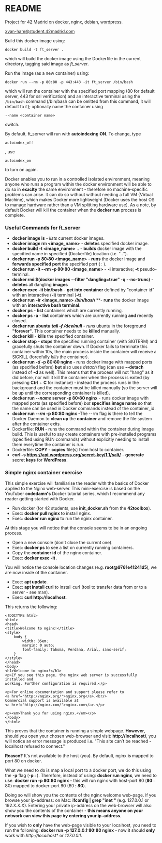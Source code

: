 # README

Project for 42 Madrid on docker, nginx, debian, wordpress.

xvan-ham@student.42madrid.com

Build this docker image using:
```
docker build -t ft_server .
```
which will build the docker image using the Dockerfile in the current directory, tagging said image as *ft_server*.

Run the image (as a new container) using:
```
docker run --rm -p 80:80 -p 443:443 -it ft_server /bin/bash
```
 which will run the container with the specified port mapping (80 for default server, 443 for ssl verification) and an interactive terminal using the
 ```/bin/bash```
 command (/bin/bash can be omitted from this command, it will default to it); optionally name the container using
 ```
 --name <container name>
 ```
  switch.

By default, ft_server will run with **autoindexing** **ON**.
To change, type
```
autoindex_off
```
, use
```
autoindex_on
```
to turn on again.

Docker enables you to run in a controlled isolated environment, meaning anyone who runs a program within the docker environment will be able to do so in **exaclty** the same environment - therefore no machine-specific problems can arise. It can do so without without needing a full VM (Virtual Machine), which makes Docker more lightweight (Docker uses the host OS to manage hardware rather than a VM splitting hardware use). As a note, by default Docker will kill the container when the **docker run** process is complete.

### Useful Commands for ft_server
* **docker image ls** - *lists* current docker images.
* **docker image rm <image\_name>** - **deletes** specified docker image.
* **docker build -t <image\_name>** .. - **builds** docker image with the specified name in specified (Dockerfile) location (i.e. "*..*").
* **docker run -p 80:80 <image\_name>** - **runs** the docker image and **forwards specified port** the specified port (<host> \: <container>).
* **docker run -it --rm -p 80:80 <image\_name>** - **-i** interactive; **-t** pseudo-terminal.
* **docker rmi $(docker images --filter "dangling=true" -q --no-trunc)** - **deletes** all dangling **images**
* **docker exec -it <container id> bin/bash** - **get into container** defined by "container id" with an interactive (**-i**) terminal (**-t**).
* **docker run** ***-it*** **<image\_name>** ***/bin/bash*** **- **runs** the docker image with an **interactive bash terminal**. 
* **docker ps** - **list** containers which are currently running.
* **docker ps -a** - **list** containers which are currently running **and** recently closed.
* **docker run ubuntu** ***tail -f /dev/null*** - *runs* ubuntu in the foreground **"forever"**. This container needs to be **killed** manually.
* **docker **kill** <container id>** - **kills** the specified container.
* **docker **stop** <container id>** - **stops** the specified running container (with SIGTERM) and gracefully shuts the container down. If Docker fails to terminate this container within 10s, the main process inside the container will receive a SIGKILL (forcefully *kills* the container).
* **docker run *-d* -p 80:80 nginx** - runs docker image with mapped ports (as specified before) **but** also uses *detach* flag (can use **--detach** instead of **-d** as well). This means that the process will not "hang" as it did before, nor will it kill the container when the process is exited (by pressing **Ctrl** + **C** for instance) - instead the process runs in the background and the container must be killed manually (so the server will be up until the corresponding container is killed). 
* **docker run *--name* server -p 80:80 nginx** - runs docker image with mapped ports (as specified before) *but* **specifies image name** so that the name can be used in Docker commands instead of the container_id.
* **docker run *--rm* -p 80:80 nginx** -The --rm flag is there to tell the Docker Daemon to **clean up** the **container** and remove the file system after the container exits.
* Dockerfile: **RUN <command>** - runs the command within the container during image build. This is useful to say create containers with pre-installed programs (specified using RUN commands) without explicitly needing to install them everytime the container is run.
* Dockerfile: **COPY <file on host> <directory within container>** - **copies** file(s) from host to container.
* **curl -s https://api.wordpress.org/secret-key/1.1/salt/** - **generate** secret **keys** for **WordPress**.

### Simple nginx container exercise

This simple exercise will familiarise the reader with the basics of Docker applied to the Nginx web-server. This mini-exercise is based on the YouTuber **codedamn's** Docker tutorial series, which I recommend any reader getting started with Docker.

* Run docker (for 42 students, use **init\_docker.sh** from the **42toolbox**).
* Exec: **docker pull nginx** to install nginx.
* Exec: **docker run nginx** to run the nginx container.

At this stage you will notice that the console seems to be in an ongoing process.

* Open a new console (don't close the current one).
* Exec: **docker ps** to see a list on currently running containers.
* Copy the **container id** of the nginx container.
* Exec: **docker exec -it <container id>**.

You will notice the console location changes (e.g. **root@9761e41241d5**), we are now inside of the container.

* Exec: **apt update**.
* Exec: **apt install curl** to install curl (tool to transfer data from or to a server - see man).
* Exec: **curl http://localhost**.

This returns the following:

```
<!DOCTYPE html>
<html>
<head>
<title>Welcome to nginx!</title>
<style>
    body {
        width: 35em;
        margin: 0 auto;
        font-family: Tahoma, Verdana, Arial, sans-serif;
    }
</style>
</head>
<body>
<h1>Welcome to nginx!</h1>
<p>If you see this page, the nginx web server is successfully installed and
working. Further configuration is required.</p>

<p>For online documentation and support please refer to
<a href="http://nginx.org/">nginx.org</a>.<br/>
Commercial support is available at
<a href="http://nginx.com/">nginx.com</a>.</p>

<p><em>Thank you for using nginx.</em></p>
</body>
</html>
```

This proves that the container is running a simple webpage. **However**, should you open your chosen web-browser and visit: **http://localhost/**, you will notice an error message is produced i.e. "This site can’t be reached - localhost refused to connect."

**Reason?** It's not available to the host (you).
By default, nginx is mapped to port 80 on docker.

What we need to do is map a local port to a docker port, we do this using the **-p** flag (**-p <host port> : <docker port>**).
Therefore, instead of using: **docker run nginx**, we need to use:
**docker run -p 80:80 nginx** - this will run nginx with host-port 80 (**80** : 80) mapped to docker-port 80 (80 : **80**).

Doing so will show you the contents of the nginx welcome web-page.
If you browse your ip-address: on Mac: **ifconfig | grep "inet "** (e.g. 127.0.0.1 or 192.X.X.X).
Entering your private ip-address on the web-browser will also show you the contents of the container - **this means anyone on your network can view this page by entering your ip-address**.

If you wish to **only** have the web-page visible to your localhost, you need to run the following:
**docker run -p 127.0.0.1:80:80 nginx** - now it should **only** work with *http://localhost** or *127.0.0.1*.

